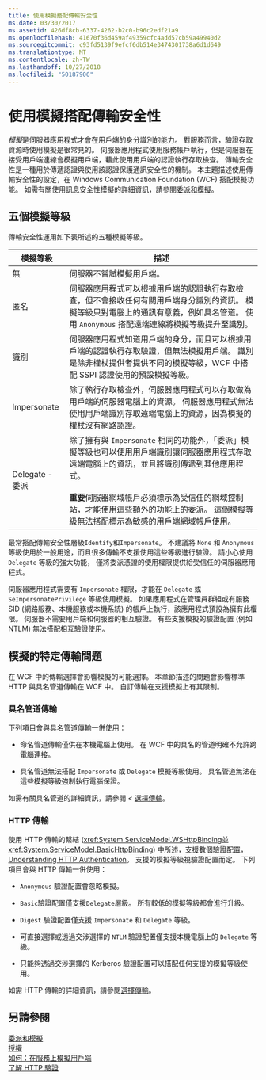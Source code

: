 ```yaml
---
title: 使用模擬搭配傳輸安全性
ms.date: 03/30/2017
ms.assetid: 426df8cb-6337-4262-b2c0-b96c2edf21a9
ms.openlocfilehash: 41670f36d459af49359cfc4add57cb59a49940d2
ms.sourcegitcommit: c93fd5139f9efcf6db514e3474301738a6d1d649
ms.translationtype: MT
ms.contentlocale: zh-TW
ms.lasthandoff: 10/27/2018
ms.locfileid: "50187906"
---
```

# <a name="using-impersonation-with-transport-security"></a>使用模擬搭配傳輸安全性
*模擬*是伺服器應用程式才會在用戶端的身分識別的能力。 對服務而言，驗證存取資源時使用模擬是很常見的。 伺服器應用程式使用服務帳戶執行，但是伺服器在接受用戶端連線會模擬用戶端，藉此使用用戶端的認證執行存取檢查。 傳輸安全性是一種用於傳遞認證與使用該認證保護通訊安全性的機制。 本主題描述使用傳輸安全性的設定，在 Windows Communication Foundation (WCF) 搭配模擬功能。 如需有關使用訊息安全性模擬的詳細資訊，請參閱[委派和模擬](../../../../docs/framework/wcf/feature-details/delegation-and-impersonation-with-wcf.md)。  
  
## <a name="five-impersonation-levels"></a>五個模擬等級  
 傳輸安全性運用如下表所述的五種模擬等級。  
  
|模擬等級|描述|  
|-------------------------|-----------------|  
|無|伺服器不嘗試模擬用戶端。|  
|匿名|伺服器應用程式可以根據用戶端的認證執行存取檢查，但不會接收任何有關用戶端身分識別的資訊。 模擬等級只對電腦上的通訊有意義，例如具名管道。 使用 `Anonymous` 搭配遠端連線將模擬等級提升至識別。|  
|識別|伺服器應用程式知道用戶端的身分，而且可以根據用戶端的認證執行存取驗證，但無法模擬用戶端。 識別是除非權杖提供者提供不同的模擬等級，WCF 中搭配 SSPI 認證使用的預設模擬等級。|  
|Impersonate|除了執行存取檢查外，伺服器應用程式可以存取做為用戶端的伺服器電腦上的資源。 伺服器應用程式無法使用用戶端識別存取遠端電腦上的資源，因為模擬的權杖沒有網路認證。|  
|Delegate - 委派|除了擁有與 `Impersonate` 相同的功能外，「委派」模擬等級也可以使用用戶端識別讓伺服器應用程式存取遠端電腦上的資訊，並且將識別傳遞到其他應用程式。<br /><br /> **重要**伺服器網域帳戶必須標示為受信任的網域控制站，才能使用這些額外的功能上的委派。 這個模擬等級無法搭配標示為敏感的用戶端網域帳戶使用。|  
  
 最常搭配傳輸安全性層級`Identify`和`Impersonate`。 不建議將 `None` 和 `Anonymous` 等級使用於一般用途，而且很多傳輸不支援使用這些等級進行驗證。 請小心使用 `Delegate` 等級的強大功能， 僅將委派憑證的使用權限提供給受信任的伺服器應用程式。  
  
 伺服器應用程式需要有 `Impersonate` 權限，才能在 `Delegate` 或 `SeImpersonatePrivilege` 等級使用模擬。 如果應用程式在管理員群組或有服務 SID (網路服務、本機服務或本機系統) 的帳戶上執行，該應用程式預設為擁有此權限。 伺服器不需要用戶端和伺服器的相互驗證。 有些支援模擬的驗證配置 (例如 NTLM) 無法搭配相互驗證使用。  
  
## <a name="transport-specific-issues-with-impersonation"></a>模擬的特定傳輸問題  
 在 WCF 中的傳輸選擇會影響模擬的可能選擇。 本章節描述的問題會影響標準 HTTP 與具名管道傳輸在 WCF 中。 自訂傳輸在支援模擬上有其限制。  
  
### <a name="named-pipe-transport"></a>具名管道傳輸  
 下列項目會與具名管道傳輸一併使用：  
  
-   命名管道傳輸僅供在本機電腦上使用。 在 WCF 中的具名的管道明確不允許跨電腦連接。  
  
-   具名管道無法搭配 `Impersonate` 或 `Delegate` 模擬等級使用。 具名管道無法在這些模擬等級強制執行電腦保證。  
  
 如需有關具名管道的詳細資訊，請參閱 <<c0> [ 選擇傳輸](../../../../docs/framework/wcf/feature-details/choosing-a-transport.md)。  
  
### <a name="http-transport"></a>HTTP 傳輸  
 使用 HTTP 傳輸的繫結 (<xref:System.ServiceModel.WSHttpBinding>並<xref:System.ServiceModel.BasicHttpBinding>) 中所述，支援數個驗證配置， [Understanding HTTP Authentication](../../../../docs/framework/wcf/feature-details/understanding-http-authentication.md)。 支援的模擬等級視驗證配置而定。 下列項目會與 HTTP 傳輸一併使用：  
  
-   `Anonymous` 驗證配置會忽略模擬。  
  
-   `Basic`驗證配置僅支援`Delegate`層級。 所有較低的模擬等級都會進行升級。  
  
-   `Digest` 驗證配置僅支援 `Impersonate` 和 `Delegate` 等級。  
  
-   可直接選擇或透過交涉選擇的 `NTLM` 驗證配置僅支援本機電腦上的 `Delegate` 等級。  
  
-   只能夠透過交涉選擇的 Kerberos 驗證配置可以搭配任何支援的模擬等級使用。  
  
 如需 HTTP 傳輸的詳細資訊，請參閱[選擇傳輸](../../../../docs/framework/wcf/feature-details/choosing-a-transport.md)。  
  
## <a name="see-also"></a>另請參閱  
 [委派和模擬](../../../../docs/framework/wcf/feature-details/delegation-and-impersonation-with-wcf.md)  
 [授權](../../../../docs/framework/wcf/feature-details/authorization-in-wcf.md)  
 [如何：在服務上模擬用戶端](../../../../docs/framework/wcf/how-to-impersonate-a-client-on-a-service.md)  
 [了解 HTTP 驗證](../../../../docs/framework/wcf/feature-details/understanding-http-authentication.md)
